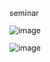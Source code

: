 

seminar

![image](https://github.com/user-attachments/assets/bee2ccfa-f545-49fa-af33-9a595f2c3e86)

![image](https://github.com/user-attachments/assets/5168b08f-b755-4d1c-90a0-7f626cbf4b2d)
